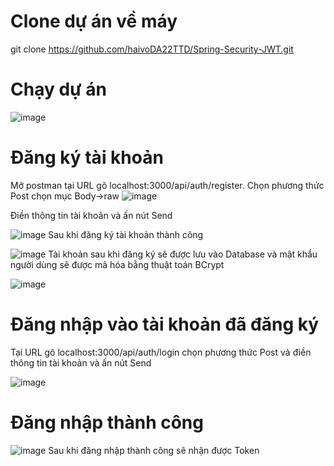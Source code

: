 # Clone dự án về máy 
git clone https://github.com/haivoDA22TTD/Spring-Security-JWT.git
# Chạy dự án 
![image](https://github.com/user-attachments/assets/63c79d0d-34ba-4995-ac70-468f59edefff)
# Đăng ký tài khoản
  Mở postman tại URL gõ localhost:3000/api/auth/register. Chọn phương thức Post chọn mục Body->raw
  ![image](https://github.com/user-attachments/assets/ee813820-5cec-403b-bf6a-a6d9c9c629f0)

  Điền thông tin tài khoản và ấn nút Send
  
  ![image](https://github.com/user-attachments/assets/13432861-fe1c-4b07-8d07-6e7a3c169cf2)
  Sau khi đăng ký tài khoản thành công 
  
  ![image](https://github.com/user-attachments/assets/66af0bcb-3f8c-4e3e-b68a-26fa92ece5bb)
  Tài khoản sau khi đăng ký sẽ được lưu vào Database và mật khẩu người dùng sẽ được mã hóa bằng thuật toán BCrypt
  
   ![image](https://github.com/user-attachments/assets/3afda0be-b0c1-4f25-b27f-bf21a0d004aa)

# Đăng nhập vào tài khoản đã đăng ký
  Tại URL gõ localhost:3000/api/auth/login chọn phương thức Post và điền thông tin tài khoản và ấn nút Send
  
  ![image](https://github.com/user-attachments/assets/bf387625-d57c-4bd7-baa8-b6f32df8cc9f)
  
# Đăng nhập thành công
  ![image](https://github.com/user-attachments/assets/fba349f7-b3f4-46a7-af7f-bd44ea3c7aad)
  Sau khi đăng nhập thành công sẽ nhận được Token 
